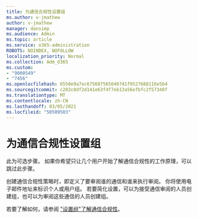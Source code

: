```yaml
---
title: 为通信合规性设置组
ms.author: v-jmathew
author: v-jmathew
manager: dansimp
ms.audience: Admin
ms.topic: article
ms.service: o365-administration
ROBOTS: NOINDEX, NOFOLLOW
localization_priority: Normal
ms.collection: Adm_O365
ms.custom:
- "9000549"
- "7456"
ms.openlocfilehash: 6550e9a7ec675607565640741f9527688116e5b4
ms.sourcegitcommit: c202c0df2d141e63f4f7eb13a56efbfc2f57348f
ms.translationtype: MT
ms.contentlocale: zh-CN
ms.lasthandoff: 03/05/2021
ms.locfileid: "50509503"
---
```

# <a name="set-up-groups-for-communication-compliance"></a>为通信合规性设置组

此为可选步骤。 如果你希望只让几个用户开始了解通信合规性的工作原理，可以跳过此步骤。  
  
创建通信合规性策略时，即定义了要审阅谁的通信和谁来执行审阅。 你将使用电子邮件地址来标识个人或用户组。 若要简化设置，可以为接受通信审阅的人员创建组，也可以为审阅这些通信的人员创建组。  
  
若要了解如何，请参阅 ["设置组"了解通信合规性](https://go.microsoft.com/fwlink/?linkid=2129594)。

